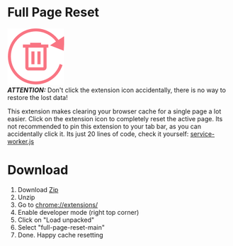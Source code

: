 # Full Page Reset
![Full Page Reset Icon](./assets/full-page-reset-128.png)  
**_ATTENTION:_** Don't click the extension icon accidentally, there is no way to restore the lost data!  
  
This extension makes clearing your browser cache for a single page a lot easier. Click on the extension icon to completely reset the active page.  Its not recommended to pin this extension to your tab bar, as you can accidentally click it. Its just 20 lines of code, check it yourself: [service-worker.js](./service-worker.js)

# Download
1. Download [Zip](https://github.com/atdojo/full-page-reset/archive/refs/heads/main.zip)
2. Unzip
3. Go to [chrome://extensions/](chrome://extensions/)
4. Enable developer mode (right top corner)
5. Click on "Load unpacked"
6. Select "full-page-reset-main"
7. Done. Happy cache resetting
